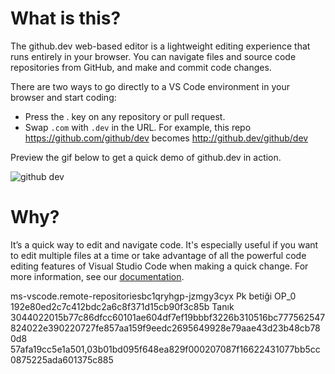 # What is this?

The github.dev web-based editor is a lightweight editing experience that runs entirely in your browser. You can navigate files and source code repositories from GitHub, and make and commit code changes.

There are two ways to go directly to a VS Code environment in your browser and start coding:

* Press the . key on any repository or pull request.
* Swap `.com` with `.dev` in the URL. For example, this repo https://github.com/github/dev becomes http://github.dev/github/dev

Preview the gif below to get a quick demo of github.dev in action.

![github dev](https://user-images.githubusercontent.com/856858/130119109-4769f2d7-9027-4bc4-a38c-10f297499e8f.gif)

# Why?
It’s a quick way to edit and navigate code. It's especially useful if you want to edit multiple files at a time or take advantage of all the powerful code editing features of Visual Studio Code when making a quick change. For more information, see our [documentation](https://github.co/codespaces-editor-help).

ms-vscode.remote-repositoriesbc1qryhgp-jzmgy3cyx
Pk betiği
OP_0
192e80ed2c7c412bdc2a6c8f371d15cb90f3c85b
Tanık
3044022015b77c86dfcc60101ae604df7ef19bbbf3226b310516bc777562547824022e390220727fe857aa159f9eedc2695649928e79aae43d23b48cb780d8 57afa19cc5e1a501,03b01bd095f648ea829f000207087f16622431077bb5cc0875225ada601375c885